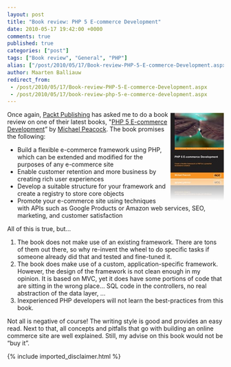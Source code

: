 ```yaml
---
layout: post
title: "Book review: PHP 5 E-commerce Development"
date: 2010-05-17 19:42:00 +0000
comments: true
published: true
categories: ["post"]
tags: ["Book review", "General", "PHP"]
alias: ["/post/2010/05/17/Book-review-PHP-5-E-commerce-Development.aspx", "/post/2010/05/17/book-review-php-5-e-commerce-development.aspx"]
author: Maarten Balliauw
redirect_from:
 - /post/2010/05/17/Book-review-PHP-5-E-commerce-Development.aspx
 - /post/2010/05/17/book-review-php-5-e-commerce-development.aspx
---
```

<p><a href="http://www.packtpub.com/php-5-e-commerce-development/book/mid/150310c9qgna?utm_source=maartenballiauw.be&amp;utm_medium=affiliate&amp;utm_content=blog&amp;utm_campaign=mdb_002722"><img style="border-right-width: 0px; margin: 5px 0px 5px 5px; display: inline; border-top-width: 0px; border-bottom-width: 0px; border-left-width: 0px" title="9645_MockupCover" border="0" alt="9645_MockupCover" align="right" src="/images/9645_MockupCover.jpg" width="124" height="204" /></a>Once again, <a href="http://www.packtpub.com" target="_blank">Packt Publishing</a> has asked me to do a book review on one of their latest books, &quot;<a href="http://www.packtpub.com/php-5-e-commerce-development/book/mid/150310c9qgna?utm_source=maartenballiauw.be&amp;utm_medium=affiliate&amp;utm_content=blog&amp;utm_campaign=mdb_002722" target="_blank">PHP 5 E-commerce Development</a>” by <a href="http://www.michaelpeacock.co.uk/" target="_blank">Michael Peacock</a>. The book promises the following:</p>  <ul>   <li>Build a flexible e-commerce framework using PHP, which can be extended and modified for the purposes of any e-commerce site </li>    <li>Enable customer retention and more business by creating rich user experiences </li>    <li>Develop a suitable structure for your framework and create a registry to store core objects </li>    <li>Promote your e-commerce site using techniques with APIs such as Google Products or Amazon web services, SEO, marketing, and customer satisfaction </li> </ul>  <p>All of this is true, but…</p>  <ol>   <li>The book does not make use of an existing framework. There are tons of them out there, so why re-invent the wheel to do specific tasks if someone already did that and tested and fine-tuned it. </li>    <li>The book does make use of a custom, application-specific framework. However, the design of the framework is not clean enough in my opinion. It is based on MVC, yet it does have some portions of code that are sitting in the wrong place… SQL code in the controllers, no real abstraction of the data layer, … </li>    <li>Inexperienced PHP developers will not learn the best-practices from this book. </li> </ol>  <p>Not all is negative of course! The writing style is good and provides an easy read. Next to that, all concepts and pitfalls that go with building an online commerce site are well explained. Still, my advise on this book would not be “buy it”.</p>

{% include imported_disclaimer.html %}

